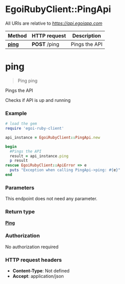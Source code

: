 # EgoiRubyClient::PingApi

All URIs are relative to *https://api.egoiapp.com*

Method | HTTP request | Description
------------- | ------------- | -------------
[**ping**](PingApi.md#ping) | **POST** /ping | Pings the API


# **ping**
> Ping ping

Pings the API

Checks if API is up and running

### Example
```ruby
# load the gem
require 'egoi-ruby-client'

api_instance = EgoiRubyClient::PingApi.new

begin
  #Pings the API
  result = api_instance.ping
  p result
rescue EgoiRubyClient::ApiError => e
  puts "Exception when calling PingApi->ping: #{e}"
end
```

### Parameters
This endpoint does not need any parameter.

### Return type

[**Ping**](Ping.md)

### Authorization

No authorization required

### HTTP request headers

 - **Content-Type**: Not defined
 - **Accept**: application/json



